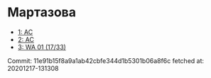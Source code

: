 # Мартазова
- [1: AC](1.md)
- [2: AC](2.md)
- [3: WA 01 (17/33)](3.md)

Commit: 11e91b15f8a9a1ab42cbfe344d1b5301b06a8f6c
 fetched at: 20201217-131308
